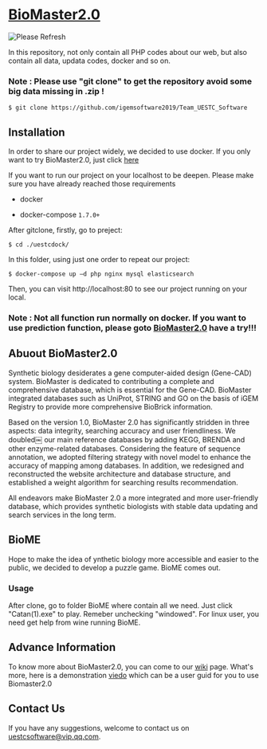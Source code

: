 # [BioMaster2.0](http://bio.biomaster-uestc.com/public/index.php/main/home)

![Please Refresh](https://github.com/igemsoftware2019/Team_UESTC_Software/raw/master/public/static/images/1004.png)


In this repository, not only contain all PHP codes about our web, but also contain all data, updata codes, docker and so on.

### Note : Please use "git clone" to get the repository avoid some big data missing in .zip !

    $ git clone https://github.com/igemsoftware2019/Team_UESTC_Software

## Installation

In order to share our project widely, we decided to use docker. If you only want to try BioMaster2.0, just click [here](http://bio.biomaster-uestc.com/public/index.php/main/home)

If you want to run our project on your localhost to be deepen. Please make sure you have already reached those requirements

* docker 

* docker-compose `1.7.0+` 

After gitclone, firstly, go to preject:


    $ cd ./uestcdock/

In this folder, using just one order to repeat our project:


    $ docker-compose up –d php nginx mysql elasticsearch

Then, you can visit http://localhost:80 to see our project running on your local.

### Note : Not all function run normally on docker. If you want to use prediction function, please goto [BioMaster2.0](http://bio.biomaster-uestc.com/public/index.php/main/home) have a try!!!


## Abuout BioMaster2.0

Synthetic biology desiderates a gene computer-aided design (Gene-CAD) system. BioMaster is dedicated to contributing a complete and comprehensive database, which is essential for the Gene-CAD. BioMaster integrated databases such as UniProt, STRING and GO on the basis of iGEM Registry to provide more comprehensive BioBrick information. 

Based on the version 1.0, BioMaster 2.0 has significantly stridden in three aspects: data integrity, searching accuracy and user friendliness. We doubled￼ our main reference databases by adding KEGG, BRENDA and other enzyme-related databases. Considering the feature of sequence annotation, we adopted filtering strategy with novel model to enhance the accuracy of mapping among databases. In addition, we redesigned and reconstructed the website architecture and database structure, and established a weight algorithm for searching results recommendation. 

All endeavors make BioMaster 2.0 a more integrated and more user-friendly database, which provides synthetic biologists with stable data updating and search services in the long term.

## BioME

Hope to make the idea of ynthetic biology more accessible and easier to the public, we decided to develop a puzzle game. BioME comes out.
 
### Usage
After clone, go to folder BioME where contain all we need. Just click "Catan(1).exe" to play. Remeber unchecking "windowed".
For linux user, you need get help from wine running BioME.

## Advance Information
To know more about BioMaster2.0, you can come to our [wiki](https://2019.igem.org/Team:UESTC-Software) page. What's more, here is a demonstration [viedo](https://2019.igem.org/Team:UESTC-Software/Demonstrate) which can be a user guid for you to use Biomaster2.0

## Contact Us
If you have any suggestions, welcome to contact us on uestcsoftware@vip.qq.com.
